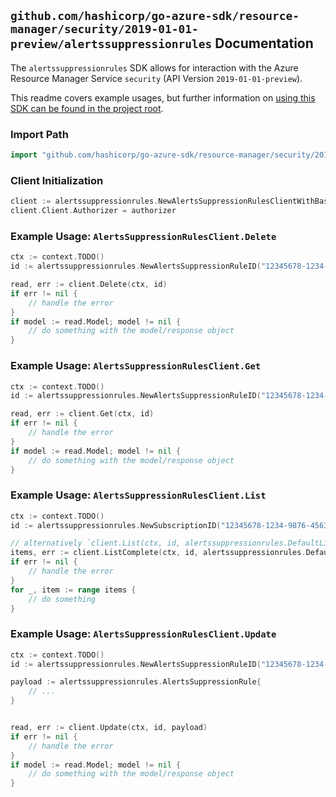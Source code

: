 
## `github.com/hashicorp/go-azure-sdk/resource-manager/security/2019-01-01-preview/alertssuppressionrules` Documentation

The `alertssuppressionrules` SDK allows for interaction with the Azure Resource Manager Service `security` (API Version `2019-01-01-preview`).

This readme covers example usages, but further information on [using this SDK can be found in the project root](https://github.com/hashicorp/go-azure-sdk/tree/main/docs).

### Import Path

```go
import "github.com/hashicorp/go-azure-sdk/resource-manager/security/2019-01-01-preview/alertssuppressionrules"
```


### Client Initialization

```go
client := alertssuppressionrules.NewAlertsSuppressionRulesClientWithBaseURI("https://management.azure.com")
client.Client.Authorizer = authorizer
```


### Example Usage: `AlertsSuppressionRulesClient.Delete`

```go
ctx := context.TODO()
id := alertssuppressionrules.NewAlertsSuppressionRuleID("12345678-1234-9876-4563-123456789012", "alertsSuppressionRuleValue")

read, err := client.Delete(ctx, id)
if err != nil {
	// handle the error
}
if model := read.Model; model != nil {
	// do something with the model/response object
}
```


### Example Usage: `AlertsSuppressionRulesClient.Get`

```go
ctx := context.TODO()
id := alertssuppressionrules.NewAlertsSuppressionRuleID("12345678-1234-9876-4563-123456789012", "alertsSuppressionRuleValue")

read, err := client.Get(ctx, id)
if err != nil {
	// handle the error
}
if model := read.Model; model != nil {
	// do something with the model/response object
}
```


### Example Usage: `AlertsSuppressionRulesClient.List`

```go
ctx := context.TODO()
id := alertssuppressionrules.NewSubscriptionID("12345678-1234-9876-4563-123456789012")

// alternatively `client.List(ctx, id, alertssuppressionrules.DefaultListOperationOptions())` can be used to do batched pagination
items, err := client.ListComplete(ctx, id, alertssuppressionrules.DefaultListOperationOptions())
if err != nil {
	// handle the error
}
for _, item := range items {
	// do something
}
```


### Example Usage: `AlertsSuppressionRulesClient.Update`

```go
ctx := context.TODO()
id := alertssuppressionrules.NewAlertsSuppressionRuleID("12345678-1234-9876-4563-123456789012", "alertsSuppressionRuleValue")

payload := alertssuppressionrules.AlertsSuppressionRule{
	// ...
}


read, err := client.Update(ctx, id, payload)
if err != nil {
	// handle the error
}
if model := read.Model; model != nil {
	// do something with the model/response object
}
```
